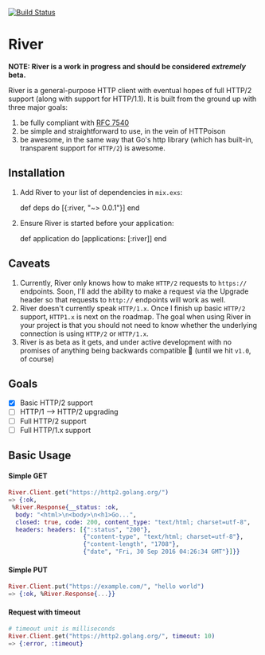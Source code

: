 [![Build Status](https://travis-ci.org/peburrows/river.svg?branch=master)](https://travis-ci.org/peburrows/river)

# River

**NOTE: River is a work in progress and should be considered _extremely_ beta.**

River is a general-purpose HTTP client with eventual hopes of full HTTP/2 support (along with support for HTTP/1.1). It is built from the ground up with three major goals:

1. be fully compliant with [RFC 7540](http://httpwg.org/specs/rfc7540.html)
2. be simple and straightforward to use, in the vein of HTTPoison
3. be awesome, in the same way that Go's http library (which has built-in, transparent support for `HTTP/2`) is awesome.

## Installation

  1. Add River to your list of dependencies in `mix.exs`:

        def deps do
          [{:river, "~> 0.0.1"}]
        end

  2. Ensure River is started before your application:

        def application do
          [applications: [:river]]
        end

## Caveats

1. Currently, River only knows how to make `HTTP/2` requests to `https://` endpoints. Soon, I'll add the ability to make a request via the Upgrade header so that requests to `http://` endpoints will work as well.
2. River doesn't currently speak `HTTP/1.x`. Once I finish up basic `HTTP/2` support, `HTTP1.x` is next on the roadmap. The goal when using River in your project is that you should not need to know whether the underlying connection is using `HTTP/2` or `HTTP/1.x`.
3. River is as beta as it gets, and under active development with no promises of anything being backwards compatible 😬 (until we hit `v1.0`, of course)

## Goals

- [x] Basic HTTP/2 support
- [ ] HTTP/1 --> HTTP/2 upgrading
- [ ] Full HTTP/2 support
- [ ] Full HTTP/1.x support

## Basic Usage

#### Simple GET
```elixir
River.Client.get("https://http2.golang.org/")
=> {:ok,
 %River.Response{__status: :ok,
  body: "<html>\n<body>\n<h1>Go...",
  closed: true, code: 200, content_type: "text/html; charset=utf-8",
  headers: headers: [{":status", "200"},
                     {"content-type", "text/html; charset=utf-8"},
                     {"content-length", "1708"},
                     {"date", "Fri, 30 Sep 2016 04:26:34 GMT"}]}}
```

#### Simple PUT
```elixir
River.Client.put("https://example.com/", "hello world")
=> {:ok, %River.Response{...}}
```

#### Request with timeout
```elixir
# timeout unit is milliseconds
River.Client.get("https://http2.golang.org/", timeout: 10)
=> {:error, :timeout}
```
